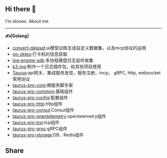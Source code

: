## Hi there 👋

I‘m stones. About me

--- 
**✍️[Golang]**

* [convert-dataset](https://github.com/stones-hub/convert-dataset):ai模型训练生成自定义数据集，以及mcp协议的运用
* [go-zkteo](https://github.com/stones-hub/go-zkteco.git):打卡机的信息获取
* [log-engine-sdk](https://github.com/stones-hub/log-engine-sdk.git):多协程硬盘日志监听收集
* [k3-log](https://github.com/stones-hub/k3-log.git):制作一个日志插件包，给其他项目使用
* [Taurus](https://github.com/stones-hub/Taurus.git):api网关，集成服务发现，服务注册，mcp， gRPC, http, websocket常用协议
* [taurus-pro-core](https://github.com/stones-hub/taurus-pro-core.git):微服务脚手架
* [taurus-pro-common](https://github.com/stones-hub/taurus-pro-common.git):基础组件
* [taurus-pro-config](https://github.com/stones-hub/taurus-pro-config.git):配置组件
* [taurus-pro-http](https://github.com/stones-hub/taurus-pro-http.git):http组件
* [taurus-pro-consul](https://github.com/stones-hub/taurus-pro-consul.git):Consul组件
* [taurus-pro-opentelemetry](https://github.com/stones-hub/taurus-pro-opentelemetry.git):opentelemetry组件
* [taurus-pro-tcp](https://github.com/stones-hub/taurus-pro-tcp.git):tcp组件
* [taurus-pro-grpc](https://github.com/stones-hub/taurus-pro-grpc.git):gRPC组件
* [taurus-pro-storage](https://github.com/stones-hub/taurus-pro-storage.git):DB、Redis组件

Share
--- 

<!--
**stones-hub/stones-hub** is a ✨ _special_ ✨ repository because its `README.md` (this file) appears on your GitHub profile.

Here are some ideas to get you started:

- 🔭 I’m currently working on ...
- 🌱 I’m currently learning ...
- 👯 I’m looking to collaborate on ...
- 🤔 I’m looking for help with ...
- 💬 Ask me about ...
- 📫 How to reach me: ...
- 😄 Pronouns: ...
- ⚡ Fun fact: ...
-->
